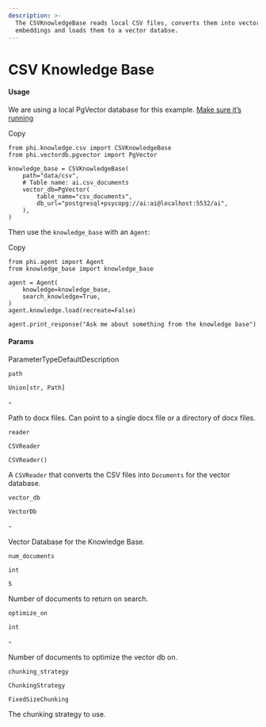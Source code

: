 ```yaml
---
description: >-
  The CSVKnowledgeBase reads local CSV files, converts them into vector
  embeddings and loads them to a vector databse.
---
```


# CSV Knowledge Base

#### Usage <a href="#usage" id="usage"></a>

We are using a local PgVector database for this example. [Make sure it’s running](https://docs.phidata.com/vectordb/pgvector)

Copy

```
from phi.knowledge.csv import CSVKnowledgeBase
from phi.vectordb.pgvector import PgVector

knowledge_base = CSVKnowledgeBase(
    path="data/csv",
    # Table name: ai.csv_documents
    vector_db=PgVector(
        table_name="csv_documents",
        db_url="postgresql+psycopg://ai:ai@localhost:5532/ai",
    ),
)
```

Then use the `knowledge_base` with an `Agent`:

Copy

```
from phi.agent import Agent
from knowledge_base import knowledge_base

agent = Agent(
    knowledge=knowledge_base,
    search_knowledge=True,
)
agent.knowledge.load(recreate=False)

agent.print_response("Ask me about something from the knowledge base")
```

#### [​](https://docs.phidata.com/knowledge/csv#params)Params <a href="#params" id="params"></a>

ParameterTypeDefaultDescription

`path`

`Union[str, Path]`

\-

Path to docx files. Can point to a single docx file or a directory of docx files.

`reader`

`CSVReader`

`CSVReader()`

A `CSVReader` that converts the CSV files into `Documents` for the vector database.

`vector_db`

`VectorDb`

\-

Vector Database for the Knowledge Base.

`num_documents`

`int`

`5`

Number of documents to return on search.

`optimize_on`

`int`

\-

Number of documents to optimize the vector db on.

`chunking_strategy`

`ChunkingStrategy`

`FixedSizeChunking`

The chunking strategy to use.

[\
](https://axidata.gitbook.io/axidata/documentation/knowledge/combined-knowledgebase)
